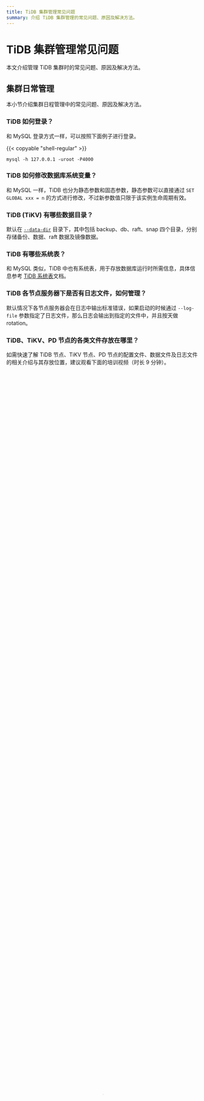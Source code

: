 ```yaml
---
title: TiDB 集群管理常见问题
summary: 介绍 TiDB 集群管理的常见问题、原因及解决方法。
---
```


# TiDB 集群管理常见问题

本文介绍管理 TiDB 集群时的常见问题、原因及解决方法。

## 集群日常管理

本小节介绍集群日程管理中的常见问题、原因及解决方法。

### TiDB 如何登录？

和 MySQL 登录方式一样，可以按照下面例子进行登录。

{{< copyable "shell-regular" >}}

```shell
mysql -h 127.0.0.1 -uroot -P4000
```

### TiDB 如何修改数据库系统变量？

和 MySQL 一样，TiDB 也分为静态参数和固态参数，静态参数可以直接通过 `SET GLOBAL xxx = n` 的方式进行修改，不过新参数值只限于该实例生命周期有效。

### TiDB (TiKV) 有哪些数据目录？

默认在 [`--data-dir`](/command-line-flags-for-tikv-configuration.md#--data-dir) 目录下，其中包括 backup、db、raft、snap 四个目录，分别存储备份、数据、raft 数据及镜像数据。

### TiDB 有哪些系统表？

和 MySQL 类似，TiDB 中也有系统表，用于存放数据库运行时所需信息，具体信息参考 [TiDB 系统表](/mysql-schema.md)文档。

### TiDB 各节点服务器下是否有日志文件，如何管理？

默认情况下各节点服务器会在日志中输出标准错误，如果启动的时候通过 `--log-file` 参数指定了日志文件，那么日志会输出到指定的文件中，并且按天做 rotation。

### TiDB、TiKV、PD 节点的各类文件存放在哪里？

如需快速了解 TiDB 节点、TiKV 节点、PD 节点的配置文件、数据文件及日志文件的相关介绍与其存放位置，建议观看下面的培训视频（时长 9 分钟）。

<video src="https://tidb-docs.s3.us-east-2.amazonaws.com/compressed+-+Lesson+12.mp4" width="100%" height="100%" controls="controls" poster="https://download.pingcap.com/docs-cn/poster_lesson12.png"></video>

### 如何规范停止 TiDB？

- 若使用了 load balancer（推荐）：先停止 load balancer，然后执行 `SHUTDOWN` 语句。此时 TiDB 会根据 [`graceful-wait-before-shutdown`](/tidb-configuration-file.md#graceful-wait-before-shutdown-从-v50-版本开始引入) 设置值等待所有会话断开，然后停止运行。

- 若未使用 load balancer：执行 `SHUTDOWN` 语句，TiDB 组件会做 graceful shutdown。

### TiDB 里面可以执行 kill 命令吗？

- Kill DML 语句：

    查询 `information_schema.cluster_processlist`，获取正在执行 DML 语句的 TiDB 实例地址和 session ID，然后执行 kill 命令。

    TiDB 从 v6.1.0 起新增 Global Kill 功能（由 [`enable-global-kill`](/tidb-configuration-file.md#enable-global-kill-从-v610-版本开始引入) 配置项控制，默认启用）。启用 Global Kill 功能时，直接执行 `kill session_id` 即可。

    对于 TiDB v6.1.0 之前的版本，或未启用 Global Kill 功能时，`kill session_id` 默认不生效，客户端需要连接到正在执行 DML 语句的 TiDB 实例，然后执行 `kill tidb session_id` 才能 kill DML 语句。如果客户端连接到其他 TiDB 实例或者客户端和 TiDB 集群之间有代理，`kill tidb session_id` 可能会被路由到其他的 TiDB 实例，从而错误地终止其他会话。具体可以参考 [`KILL`](/sql-statements/sql-statement-kill.md)。

- Kill DDL 语句：执行 `admin show ddl jobs`，查找需要 kill 的 DDL job ID，然后执行 `admin cancel ddl jobs 'job_id' [, 'job_id'] ...`。具体可以参考 [`ADMIN`](/sql-statements/sql-statement-admin.md)。

### TiDB 是否支持会话超时？

TiDB 目前支持 [`wait_timeout`](/system-variables.md#wait_timeout) 和 [`interactive_timeout`](/system-variables.md#interactive_timeout) 两种超时。

### TiDB 生产环境的版本管理策略是怎么样的？如何尽可能避免频繁升级？

TiDB 版本目前逐步标准化，每次 Release 都包含详细的 Change log，版本功能[变化详情](https://github.com/pingcap/TiDB/releases)，生产环境是否有必要升级取决于业务系统，建议升级之前详细了解前后版本的功能差异。

版本号说明参考：Release Version: `v1.0.3-1-ga80e796`

- `v1.0.3` 表示 GA 标准版
- `1` 表示该版本 commit 1 次
- `ga80e796` 代表版本的 `git-hash`

### 部署和维护 TiDB 集群的运营成本如何？

TiDB 提供了一些特性和[工具](/ecosystem-tool-user-guide.md)，可以帮助你以低成本管理集群：

- 在运维方面，[TiUP](/tiup/tiup-documentation-guide.md) 作为包管理器，简化了部署、扩缩容、升级和其他运维任务。
- 在监控方面，[TiDB 监控框架](/tidb-monitoring-framework.md)使用 [Prometheus](https://prometheus.io/) 存储监控和性能指标，使用 [Grafana](https://grafana.com/grafana/) 可视化这些指标。Grafana 内置了数十个面板，覆盖了数百个指标。
- 在故障诊断方面，[TiDB 集群问题导图](/tidb-troubleshooting-map.md)汇总了 TiDB 服务器和其他组件的常见问题。你可以使用这个导图来诊断和解决遇到的相关问题。

### 分不清 TiDB master 版本之间的区别，应该怎么办？

TiDB 目前社区非常活跃，在 1.0 GA 版本发布后，还在不断的优化和修改 BUG，因此 TiDB 的版本更新周期比较快，会不定期有新版本发布，请关注我们的[版本发布时间线](/releases/release-timeline.md)。此外 TiDB 安装推荐[使用 TiUP 进行安装](/production-deployment-using-tiup.md)。此外，在 TiDB 1.0 GA 版本后，对 TiDB 的版本号进行了统一管理，TiDB 的版本可以通过以下两种方式进行查看：

- 通过 `select tidb_version()` 进行查看
- 通过执行 `tidb-server -V` 进行查看

### 有没有图形化部署 TiDB 的工具？

有。你可以使用 [TiUniManager](/tiunimanager/tiunimanager-overview.md)，它是一款为分布式数据库 TiDB 打造的管控平台软件和数据库运维管理平台，为 TiDB 提供数据库集群管理功能、主机管理功能和平台管理功能，涵盖了数据库运维人员 (DBA) 在 TiDB 上进行的常用运维操作，帮助 DBA 对 TiDB 进行自动化、自助化和可视化管理。

### 如何扩容 TiDB 集群？

可以在不影响线上服务的情况下，对 TiDB 集群进行扩容。

- 如果是使用 [TiUP](/production-deployment-using-tiup.md) 部署的集群，可以参考[使用 TiUP 扩容 TiDB 集群](/scale-tidb-using-tiup.md)。
- 如果是使用 [TiDB Operator](/tidb-operator-overview.md) 在 Kubernetes 上部署的集群，可以参考[在 Kubernetes 中手动扩容 TiDB 集群](https://docs.pingcap.com/zh/tidb-in-kubernetes/stable/scale-a-tidb-cluster)。

### TiDB 如何进行水平扩展？

当您的业务不断增长时，数据库可能会面临三方面瓶颈，第一是存储空间，第二是计算资源，第三是读写容量，这时可以对 TiDB 集群做水平扩展。

- 如果是存储资源不够，可以通过添加 TiKV Server 节点来解决，新节点启动后，PD 会自动将其他节点的部分数据迁移过去，无需人工介入。
- 如果是计算资源不够，可以查看 TiDB Server 和 TiKV Server 节点的 CPU 消耗情况，再考虑添加 TiDB Server 节点或者是 TiKV Server 节点来解决，如添加 TiDB Server 节点，将其添加到前端 Load Balancer 配置之中即可。
- 如果是容量跟不上，一般可以考虑同时增加 TiDB Server 和 TiKV Server 节点。

### Percolator 用了分布式锁，crash 的客户端会保持锁，会造成锁没有 release？

详细可参考 [Percolator 和 TiDB 事务算法](https://pingcap.com/blog-cn/percolator-and-txn/)。

### TiDB 为什么选用 gRPC 而不选用 Thrift，是因为 Google 在用吗？

不只是因为 Google 在用，有一些比较好的特性我们需要，比如流控、加密还有 Streaming。

### like(bindo.customers.name, jason%, 92) 这个92代表什么？

那个是转义字符，默认是 (ASCII 92)。

### 为什么 `information_schema.tables.data_length` 记录的大小和 TiKV 监控面板上的 store size 不一样？

这是因为两者计算的角度不一样。`information_schema.tables.data_length` 是通过统计信息（平均每行的大小）得到的估算值。TiKV 监控面板上的 store size 是单个 TiKV 实例的数据文件（RocksDB 的 SST 文件）的大小总和。由于多版本和 TiKV 会压缩数据，所以两者显示的大小不一样。

### 为什么事务没有使用异步提交或一阶段提交？

在以下情况中，即使通过系统变量开启了[异步提交](/system-variables.md#tidb_enable_async_commit-从-v50-版本开始引入)和[一阶段提交](/system-variables.md#tidb_enable_1pc-从-v50-版本开始引入)，TiDB 也不会使用这些特性：

- 如果开启了 TiDB Binlog，受 TiDB Binlog 的实现原理限制，TiDB 不会使用异步提交或一阶段提交特性。
- TiDB 只在事务写入不超过 256 个键值对，以及所有键值对里键的总大小不超过 4 KB 时，才会使用异步提交或一阶段提交特性。这是因为对于写入量大的事务，异步提交不能明显提升执行性能。

## PD 管理

本小节介绍 PD 管理中的常见问题、原因及解决方法。

### 访问 PD 报错：TiKV cluster is not bootstrapped

PD 的大部分 API 需要在初始化 TiKV 集群以后才能使用，如果在部署新集群的时候只启动了 PD，还没有启动 TiKV，这时候访问 PD 就会报这个错误。遇到这个错误应该先把要部署的 TiKV 启动起来，TiKV 会自动完成初始化工作，然后就可以正常访问 PD。

### PD 启动报错：etcd cluster ID mismatch

PD 启动参数中的 `--initial-cluster` 包含了某个不属于该集群的成员。遇到这个错误时请检查各个成员的所属集群，剔除错误的成员后即可正常启动。

### PD 能容忍的时间同步误差是多少？

理论上，时间同步误差越小越好。PD 可容忍任意时长的误差，但是，时间同步误差越大意味着 PD 分配的时间戳与真实的物理时间相差越大，这个差距会影响读历史版本等功能。

### Client 连接是如何寻找 PD 的？

Client 连接只能通过 TiDB 访问集群，TiDB 负责连接 PD 与 TiKV，PD 与 TiKV 对 Client 透明。当 TiDB 连接任意一台 PD 的时候，PD 会告知 TiDB 当前的 leader 是谁，如果此台 PD 不是 leader，TiDB 将会重新连接至 leader PD。

### TiKV 节点 (Store) 各状态 (Up, Disconnect, Offline, Down, Tombstone) 之间的关系是什么？

使用 `pd-ctl` 可以查看 TiKV 节点的状态信息。如需查看各个状态之间的关系，请参考 [TiKV Store 状态之间的关系](/tidb-scheduling.md#信息收集)。

### PD 参数中 leader-schedule-limit 和 region-schedule-limit 调度有什么区别？

- leader-schedule-limit 调度是用来均衡不同 TiKV 的 leader 数，影响处理查询的负载。
- region-schedule-limit 调度是均衡不同 TiKV 的副本数，影响不同节点的数据量。

### 每个 region 的 replica 数量可配置吗？调整的方法是？

可以，目前只能调整全局的 replica 数量。首次启动时 PD 会读配置文件 (conf/pd.yml)，使用其中的 max-replicas 配置，之后修改需要使用 pd-ctl 配置命令 `config set max-replicas $num`，配置后可通过 `config show all` 来查看已生效的配置。调整的时候，不会影响业务，会在后台添加，注意总 TiKV 实例数总是要大于等于设置的副本数，例如 3 副本需要至少 3 个 TiKV。增加副本数量之前需要预估额外的存储需求。pd-ctl 的详细用法可参考 [PD Control 使用说明](/pd-control.md)。

### 缺少命令行集群管理工具，整个集群的健康度当前是否正常，不好确认？

可以通过 pd-ctl 等工具来判断集群大概的状态，详细的集群状态还是需要通过监控来确认。

### 集群下线节点后，怎么删除老集群节点监控信息？

下线节点一般指 TiKV 节点通过 pd-ctl 或者监控判断节点是否下线完成。节点下线完成后，手动停止下线节点上相关的服务。从 Prometheus 配置文件中删除对应节点的 node_exporter 信息。

## TiDB server 管理

本小节介绍 TiDB server 管理中的常见问题、原因及解决方法。

### TiDB 的 lease 参数应该如何设置？

启动 TiDB Server 时，需要通过命令行参数设置 lease 参数 (`--lease=60`)，其值会影响 DDL 的速度（只会影响当前执行 DDL 的 session，其他的 session 不会受影响）。在测试阶段，lease 的值可以设为 1s，加快测试进度；在生产环境下，我们推荐这个值设为分钟级（一般可以设为 60），这样可以保证 DDL 操作的安全。

### DDL 在正常情况下的耗时是多少？

一般情况下处理一个 DDL 操作（之前没有其他 DDL 操作在处理）的耗时基本可以分如下为三种：

- add index 操作，且此操作对应表数据行数比较少，耗时约为 3s。
- add index 操作，且此操作对应表数据行数比较多，耗时具体由表中数据行数和当时 QPS 情况定（add index 操作优先级比一般 SQL 低）。
- 其他 DDL 操作耗时约为 1s。

此外，如果接收 DDL 请求的 TiDB 和 DDL owner 所处的 TiDB 是一台，那么上面列举的第一和第三种可能的耗时应该在几十到几百毫秒。

### 为什么有的时候执行 DDL 会很慢？

可能原因如下：

- 多个 DDL 语句一起执行的时候，后面的几个 DDL 语句会比较慢。原因是当前 TiDB 集群中 DDL 操作是串行执行的。
- 在正常集群启动后，第一个 DDL 操作的执行时间可能会比较久，一般在 30s 左右，这个原因是刚启动时 TiDB 在竞选处理 DDL 的 leader。
- 由于停 TiDB 时不能与 PD 正常通信（包括停电情况）或者用 `kill -9` 指令停 TiDB 导致 TiDB 没有及时从 PD 清理注册数据，那么会影响 TiDB 启动后 10min 内的 DDL 语句处理时间。这段时间内运行 DDL 语句时，每个 DDL 状态变化都需要等待 2 * lease（默认 lease = 45s）。
- 当集群中某个 TiDB 与 PD 之间发生通信问题，即 TiDB 不能从 PD 及时获取或更新版本信息，那么这时候 DDL 操作的每个状态处理需要等待 2 * lease。

### TiDB 可以使用 S3 作为后端存储吗？

不可以，目前 TiDB 只支持分布式存储引擎和 GolevelDB/RocksDB/BoltDB 引擎。

### Information_schema 能否支持更多真实信息？

Information_schema 库里面的表主要是为了兼容 MySQL 而存在，有些第三方软件会查询里面的信息。在目前 TiDB 的实现中，里面大部分只是一些空表。后续随着 TiDB 的升级，会提供更多的参数信息。当前 TiDB 支持的 Information\_schema 请参考 [TiDB 系统数据库说明文档](/information-schema/information-schema.md)。

### TiDB Backoff type 主要原因？

TiDB-server 与 TiKV-server 随时进行通信，在进行大量数据操作过程中，会出现 `Server is busy` 或者 `backoff.maxsleep 20000ms` 的日志提示信息，这是由于 TiKV-server 在处理过程中系统比较忙而出现的提示信息，通常这时候可以通过系统资源监控到 TiKV 主机系统资源使用率比较高的情况出现。如果这种情况出现，可以根据资源使用情况进行相应的扩容操作。

### TiDB TiClient type 主要原因？

TiClient Region Error 该指标描述的是在 TiDB-server 作为客户端通过 KV 接口访问 TiKV-server 进行数据操作过程中，TiDB-server 操作 TiKV-server 中的 Region 数据出现的错误类型与 metric 指标，错误类型包括 not_leader、stale_epoch。出现这些错误的情况是当 TiDB-server 根据自己的缓存信息去操作 Region leader 数据的时候，Region leader 发生了迁移或者 TiKV 当前的 Region 信息与 TiDB 缓存的路由信息不一致而出现的错误提示。一般这种情况下，TiDB-server 都会自动重新从 PD 获取最新的路由数据，重做之前的操作。

### TiDB 同时支持的最大并发连接数？

默认情况下，每个 TiDB 服务器的最大连接数没有限制。如有需要，可以在 `config.toml` 文件中设置 `max-server-connections` 来限制最大连接数。如果并发量过大导致响应时间增加，建议通过添加 TiDB 节点进行扩容。

### 如何查看某张表创建的时间？

information_schema 库中的 tables 表里的 create_time 即为表的真实创建时间。

### TiDB 的日志中 EXPENSIVE_QUERY 是什么意思？

TiDB 在执行 SQL 时，预估出来每个 operator 处理了超过 10000 条数据就认为这条 query 是 expensive query。可以通过修改 tidb-server 配置参数来对这个门限值进行调整，调整后需要重新启动 tidb-server。

### 如何预估 TiDB 中一张表的大小？

要预估 TiDB 中一张表的大小，你可以参考使用以下查询语句：

{{< copyable "sql" >}}

```sql
SELECT
    db_name,
    table_name,
    ROUND(SUM(total_size / cnt), 2) Approximate_Size,
    ROUND(SUM(total_size / cnt / (SELECT
                    ROUND(AVG(value), 2)
                FROM
                    METRICS_SCHEMA.store_size_amplification
                WHERE
                    value > 0)),
            2) Disk_Size
FROM
    (SELECT
        db_name,
            table_name,
            region_id,
            SUM(Approximate_Size) total_size,
            COUNT(*) cnt
    FROM
        information_schema.TIKV_REGION_STATUS
    WHERE
        db_name = @dbname
            AND table_name IN (@table_name)
    GROUP BY db_name , table_name , region_id) tabinfo
GROUP BY db_name , table_name;
```

在使用以上语句时，你需要根据实际情况填写并替换掉语句里的以下字段：

- `@dbname`：数据库名称。
- `@table_name`：目标表的名称。

此外，以上语句中：

- `store_size_amplification` 表示集群压缩比的平均值。除了使用 `SELECT * FROM METRICS_SCHEMA.store_size_amplification;` 语句进行查询以外，你还可以查看 Grafana 监控 **PD - statistics balance** 面板下各节点的 `Size amplification` 指标来获取该信息，集群压缩比的平均值即为所有节点的 `Size amplification` 平均值。
- `Approximate_Size` 表示压缩前表的单副本大小，该值为估算值，并非准确值。
- `Disk_Size` 表示压缩后表的大小，可根据 `Approximate_Size` 和 `store_size_amplification` 得出估算值。

## TiKV 管理

本小节介绍 TiKV 管理中的常见问题、原因及解决方法。

### 如何为合规性或多租户应用程序指定数据位置？

可以使用[放置规则 (Placement Rules)](/placement-rules-in-sql.md) 为合规性或多租户应用程序指定数据位置。

Placement Rules in SQL 用于控制任何连续数据范围的属性，例如副本数量、Raft 角色、放置位置以及规则生效的键范围。

### TiKV 集群副本建议配置数量是多少，是不是最小高可用配置（3个）最好？

如果是测试环境 3 副本足够；在生产环境中，不可让集群副本数低于 3，需根据架构特点、业务系统及恢复能力的需求，适当增加副本数。值得注意的是，副本升高，性能会有下降，但是安全性更高。

### TiKV 启动报错：cluster ID mismatch

TiKV 本地存储的 cluster ID 和指定的 PD 的 cluster ID 不一致。在部署新的 PD 集群的时候，PD 会随机生成一个 cluster ID，TiKV 第一次初始化的时候会从 PD 获取 cluster ID 存储在本地，下次启动的时候会检查本地的 cluster ID 与 PD 的 cluster ID 是否一致，如果不一致则会报错并退出。出现这个错误一个常见的原因是，用户原先部署了一个集群，后来把 PD 的数据删除了并且重新部署了新的 PD，但是 TiKV 还是使用旧的数据重启连到新的 PD 上，就会报这个错误。

### TiKV 启动报错：duplicated store address

启动参数中的地址已经被其他的 TiKV 注册在 PD 集群中了。造成该错误的常见情况：TiKV `--data-dir` 指定的路径下没有数据文件夹（删除或移动后没有更新 --data-dir），用之前参数重新启动该 TiKV。请尝试用 pd-ctl 的 [store delete](https://github.com/pingcap/pd/tree/55db505e8f35e8ab4e00efd202beb27a8ecc40fb/tools/pd-ctl#store-delete--label--weight-store_id----jqquery-string) 功能，删除之前的 store，然后重新启动 TiKV 即可。

### TiKV master 和 slave 用的是一样的压缩算法，为什么效果不一样？

目前来看 master 有些文件的压缩率会高一些，这个取决于底层数据的分布和 RocksDB 的实现，数据大小偶尔有些波动是正常的，底层存储引擎会根据需要调整数据。

### TiKV block cache 有哪些特性？

TiKV 使用了 RocksDB 的 Column Family (CF) 特性，KV 数据最终存储在默认 RocksDB 内部的 default、write、lock 3 个 CF 内。

- default CF 存储的是真正的数据，与其对应的参数位于 `[rocksdb.defaultcf]` 项中。
- write CF 存储的是数据的版本信息 (MVCC)、索引、小表相关的数据，相关的参数位于 `[rocksdb.writecf]` 项中。
- lock CF 存储的是锁信息，系统使用默认参数。
- Raft RocksDB 实例存储 Raft log。default CF 主要存储的是 Raft log，与其对应的参数位于 `[raftdb.defaultcf]` 项中。
- 所有 CF 共享一个 Block-cache，用于缓存数据块，加速 RocksDB 的读取速度。Block-cache 的大小通过参数 `block-cache-size` 控制，`block-cache-size` 越大，能够缓存的热点数据越多，对读取操作越有利，同时占用的系统内存也会越多。
- 每个 CF 有各自的 Write-buffer，大小通过 `write-buffer-size` 控制。

### TiKV channel full 是什么原因？

- Raftstore 线程太忙，或者因 I/O 而卡住。可以看一下 Raftstore 的 CPU 使用情况。
- TiKV 过忙（CPU、磁盘 I/O 等），请求处理不过来。

### TiKV 频繁切换 Region leader 是什么原因？

- 网络问题导致节点间通信卡了，查看 Report failures 监控。
- 原主 Leader 的节点卡了，导致没有及时给 Follower 发送消息。
- Raftstore 线程卡了。

### 如果一个节点挂了会影响服务吗？影响会持续多久？

TiDB 使用 Raft 在多个副本之间做数据同步（默认为每个 Region 3 个副本）。当一份备份出现问题时，其他的副本能保证数据的安全。根据 Raft 协议，当某个节点挂掉导致该节点里的 Leader 失效时，在最大 2 * lease time（leasetime 是 10 秒）时间后，通过 Raft 协议会很快将一个另外一个节点里的 Follower 选为新的 Region Leader 来提供服务。

### TiKV 在分别在哪些场景下占用大量 IO、内存、CPU（超过参数配置的多倍）？

在大量写入、读取的场景中会占用大量的磁盘 IO、内存、CPU。在执行很复杂的查询，比如会产生很大中间结果集的情况下，会消耗很多的内存和 CPU 资源。

### TiKV 是否可以使用 SAS/SATA 盘或者进行 SSD/SAS 混合部署？

不可以使用。TiDB 在进行 OLTP 场景中，数据访问和操作需要高 IO 磁盘的支持。TiDB 作为强一致的分布式数据库，存在一定的写放大，如副本复制、存储底层 Compaction，因此，TiDB 部署的最佳实践中推荐用户使用 NVMe SSD 磁盘作为数据存储磁盘。另外，TiKV 与 PD 不能混合部署。

### 数据表 Key 的 Range 范围划分是在数据接入之前就已经划分好了吗？

不是的，这个和 MySQL 分表规则不一样，需要提前设置好，TiKV 是根据 Region 的大小动态分裂的。

### Region 是如何进行分裂的？

Region 不是前期划分好的，但确实有 Region 分裂机制。当 Region 的大小超过参数 `region-max-size` 或 `region-max-keys` 的值时，就会触发分裂，分裂后的信息会汇报给 PD。

### TiKV 是否有类似 MySQL 的 `innodb_flush_log_trx_commit` 参数，来保证提交数据不丢失？

是的。TiKV 单机的存储引擎目前使用两个 RocksDB 实例，其中一个存储 raft-log。TiKV 有个 sync-log 参数，在 true 的情况下，每次提交都会强制刷盘到 raft-log，如果发生 crash 后，通过 raft-log 进行 KV 数据的恢复。

### 对 WAL 存储有什么推荐的硬件配置，例如 SSD，RAID 级别，RAID 卡 cache 策略，NUMA 设置，文件系统选择，操作系统的 IO 调度策略等？

WAL 属于顺序写，目前我们并没有单独对他进行配置，建议 SSD。RAID 如果允许的话，最好是 RAID 10，RAID 卡 cache、操作系统 I/O 调度目前没有针对性的最佳实践，Linux 7 以上默认配置即可。NUMA 没有特别建议，NUMA 内存分配策略可以尝试使用 `interleave = all`，文件系统建议 ext4。

### 在最严格的 `sync-log = true` 数据可用模式下，写入性能如何？

一般来说，开启 `sync-log` 会让性能损耗 30% 左右。关闭 `sync-log` 时的性能表现，请参见 [TiDB Sysbench 性能测试报告](/benchmark/v3.0-performance-benchmarking-with-sysbench.md)。

### 是否可以利用 TiKV 的 Raft + 多副本达到完全的数据可靠，单机存储引擎是否需要最严格模式？

通过使用 [Raft 一致性算法](https://raft.github.io/)，数据在各 TiKV 节点间复制为多副本，以确保某个节点挂掉时数据的安全性。只有当数据已写入超过 50% 的副本时，应用才返回 ACK（三副本中的两副本）。但理论上两个节点也可能同时发生故障，所以除非是对性能要求高于数据安全的场景，一般都强烈推荐开启 `sync-log`。

另外，还有一种 `sync-log` 的替代方案，即在 Raft group 中用五个副本而非三个。这将允许两个副本同时发生故障，而仍然能保证数据安全性。

对于单机存储引擎也同样推荐打开 `sync-log` 模式。否则如果节点宕机可能会丢失最后一次写入数据。

### 使用 Raft 协议，数据写入会有多次网络的 roundtrip，实际写入延迟如何？

理论上，和单机数据库相比，数据写入会多四个网络延迟。

### 有没有类似 MySQL 的 InnoDB Memcached plugin，可以直接使用 KV 接口，可以不需要独立的 Cache？

TiKV 支持单独进行接口调用，理论上也可以起个实例做为 Cache，但 TiDB 最大的价值是分布式关系型数据库，我们原则上不对 TiKV 单独进行支持。

### Coprocessor 组件的主要作用？

- 减少 TiDB 与 TiKV 之间的数据传输。
- 计算下推，充分利用 TiKV 的分布式计算资源。

### IO error: No space left on device While appending to file

这是磁盘空间不足导致的，需要加节点或者扩大磁盘空间。

### 为什么 TiKV 容易出现 OOM？

TiKV 的内存占用主要来自于 RocksDB 的 block-cache，默认为系统总内存的 40%。当 TiKV 容易出现 OOM 时，检查 `block-cache-size` 配置是否过高。还需要注意，当单机部署了多个 TiKV 实例时，需要显式地配置该参数，以防止多个实例占用过多系统内存导致 OOM。

### TiDB 数据和 RawKV 数据可存储于同一个 TiKV 集群里吗？

不可以。TiDB 数据（或使用其他事务 API 生成的数据）依赖于一种特殊的键值格式，和 RawKV API 数据（或其他基于 RawKV 的服务生成的数据）并不兼容。

## TiDB 测试

本小节介绍 TiDB 测试中的常见问题、原因及解决方法。

### TiDB Sysbench 基准测试结果如何？

很多用户在接触 TiDB 都习惯做一个基准测试或者 TiDB 与 MySQL 的对比测试，官方也做了一个类似测试。我们汇总很多测试结果后，发现虽然测试的数据有一定的偏差，但结论或者方向基本一致，由于 TiDB 与 MySQL 由于架构上的差别非常大，很多方面是很难找到一个基准点，所以官方的建议两点：

- 大家不要用过多精力纠结这类基准测试上，应该更多关注 TiDB 的场景上的区别。
- 大家可以直接参考 [TiDB Sysbench 性能测试报告](/benchmark/v3.0-performance-benchmarking-with-sysbench.md)。

### TiDB 集群容量 QPS 与节点数之间关系如何，和 MySQL 对比如何？

- 在 10 节点内，TiDB 写入能力 (Insert TPS) 和节点数量基本成 40% 线性递增，MySQL 由于是单节点写入，所以不具备写入扩展能力。
- MySQL 读扩容可以通过添加从库进行扩展，但写流量无法扩展，只能通过分库分表，而分库分表有很多问题，具体参考[方案虽好，成本先行：数据库 Sharding+Proxy 实践解析](http://dbaplus.cn/news-11-1854-1.html)。
- TiDB 不管是读流量、还是写流量都可以通过添加节点快速方便的进行扩展。

### 我们的 DBA 测试过 MySQL 性能，单台 TiDB 的性能没有 MySQL 性能那么好？

TiDB 设计的目标就是针对 MySQL 单台容量限制而被迫做的分库分表的场景，或者需要强一致性和完整分布式事务的场景。它的优势是通过尽量下推到存储节点进行并行计算。对于小表（比如千万级以下），不适合 TiDB，因为数据量少，Region 有限，发挥不了并行的优势。其中最极端的例子就是计数器表，几行记录高频更新，这几行在 TiDB 里，会变成存储引擎上的几个 KV，然后只落在一个 Region 里，而这个 Region 只落在一个节点上。加上后台强一致性复制的开销，TiDB 引擎到 TiKV 引擎的开销，最后表现出来的就是没有单个 MySQL 好。

## TiDB 备份恢复

本小节介绍 TiDB 备份恢复中的常见问题、原因及解决方法。

### TiDB 主要备份方式？

目前，数据量大时（大于 1 TB）推荐使用 [Backup & Restore (BR)](/br/backup-and-restore-overview.md) 进行备份。其他场景推荐使用 [Dumpling](/dumpling-overview.md) 进行备份。

尽管 TiDB 也支持使用 MySQL 官方工具 `mysqldump` 进行数据备份和恢复，但其性能低于 [Dumpling](/dumpling-overview.md)，并且 `mysqldump` 备份和恢复大量数据的耗费更长。

其他备份恢复相关问题，可以参考[备份与恢复常见问题](/br/backup-and-restore-faq.md)。

### 备份和恢复的速度如何？

使用 [BR](/br/backup-and-restore-overview.md) 进行备份和恢复时，备份速度大约为每个 TiKV 实例 40 MB/s，恢复速度大约为每个 TiKV 实例 100 MB/s。
